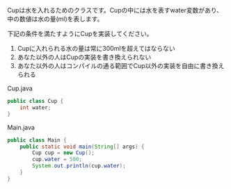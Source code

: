 Cupは水を入れるためのクラスです。Cupの中には水を表すwater変数があり、中の数値は水の量(ml)を表します。

下記の条件を満たすようにCupを実装してください。

1. Cupに入れられる水の量は常に300mlを超えてはならない
2. あなた以外の人はCupの実装を書き換えられない
3. あなた以外の人はコンパイルの通る範囲でCup以外の実装を自由に書き換えられる

Cup.java

```java
public class Cup {
    int water;
}
```

Main.java

```java
public class Main {
    public static void main(String[] args) {
        Cup cup = new Cup();
        cup.water = 500;
        System.out.println(cup.water);
    }
}
```
